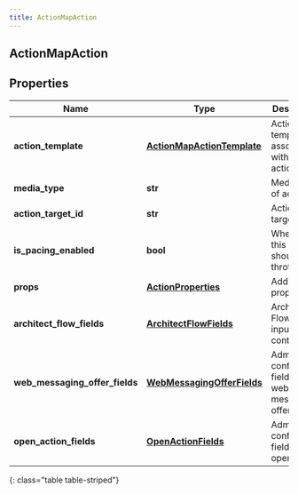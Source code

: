 ```yaml
---
title: ActionMapAction
---
```

## ActionMapAction

## Properties

|Name | Type | Description | Notes|
|------------ | ------------- | ------------- | -------------|
| **action_template** | [**ActionMapActionTemplate**](ActionMapActionTemplate.html) | Action template associated with the action map. | [optional] |
| **media_type** | **str** | Media type of action. | [optional] |
| **action_target_id** | **str** | Action target ID. | [optional] |
| **is_pacing_enabled** | **bool** | Whether this action should be throttled. | [optional] |
| **props** | [**ActionProperties**](ActionProperties.html) | Additional properties. | [optional] |
| **architect_flow_fields** | [**ArchitectFlowFields**](ArchitectFlowFields.html) | Architect Flow Id and input contract. | [optional] |
| **web_messaging_offer_fields** | [**WebMessagingOfferFields**](WebMessagingOfferFields.html) | Admin-configurable fields of a web messaging offer action. | [optional] |
| **open_action_fields** | [**OpenActionFields**](OpenActionFields.html) | Admin-configurable fields of an open action. | [optional] |
{: class="table table-striped"}


